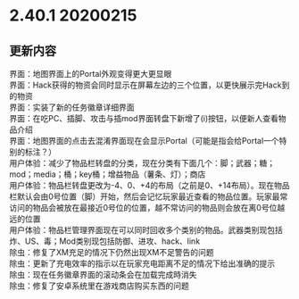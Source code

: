 # 2.40.1 20200215

## 更新内容

界面：地图界面上的Portal外观变得更大更显眼  
界面：Hack获得的物资会同时显示在屏幕左边的三个位置，以更快展示完Hack到的物资  
界面：实装了新的任务徽章详细界面  
界面：在吃PC、插脚、攻击与插mod界面转盘下新增了(i)按钮，以便新人查看物品介绍  
界面：地图界面的点击去混淆界面现在会显示Portal（可能是指会给Portal一个特别的标注？）  
用户体验：减少了物品栏转盘的分类，现在分类有下面几个：脚；武器；糖；mod；media；桶；key桶；增益物品（薯条、灯）；商店  
用户体验：物品栏转盘更改为-4、0、+4的布局（之前是0、+14布局）。现在物品栏默认会由0号位置（脚）开始，然后会记忆玩家最近查看的物品位置。玩家最常访问的物品会被放在最接近0号位的位置，越不常访问的物品则会放在离0号位越远的位置  
用户体验：物品栏管理界面现在可以同时回收多个类别的物品。武器类别现包括炸、US、毒；Mod类别现包括防御、进攻、hack、link  
除虫：修复了XM充足的情况下仍然出现XM不足警告的问题  
除虫：更新了充电效率的指示以在玩家充电距离不足的情况下给出准确的提示  
除虫：现在任务徽章界面的滚动条会在加载完成時消失  
除虫：修复了安卓系统里在游戏商店购买东西的问题

